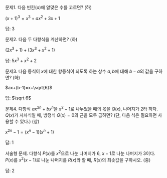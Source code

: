 문제1. 다음 빈칸($a$)에 알맞은 수를 고르면? (하)

$(x+1)^3=x^3+ax^2+3x+1$

답: 3

문제2. 다음 두 다항식을 계산하면? (하)

$(2x^3+1)+(3x^3+x^2+1)$

답: $5x^3+x^2+2$

문제3. 다음 등식이 $x$에 대한 항등식이 되도록 하는 상수 $a, b$에 대해 $b-a$의 값을 구하면? (하)

$ax+(b-1)=x+\sqrt{6}$

답: $\sqrt 6$

문제4. 다항식 $ax^{2n}+bx^n$을 $x^2-1$로 나누었을 때의 몫을 $Q(x)$, 나머지가 $2$라 하자. $Q(x)$가 사차식일 때, 방정식 $Q(x)=0$의 근을 모두 곱하면? (단, 다음 식은 필요하면 사용할 수 있다.) (상)

$x^{2n}-1=(x^n-1)(x^n+1)$

답: 1

서술형 문제. 다항식 $P(x)$를 $x^2$으로 나눈 나머지가 $6$, $x-1$로 나눈 나머지가 $3$이다. $P(x)$를 $x^2(x-1)$로 나눈 나머지를 $R(x)$라 할 때, $R(x)$의 최솟값을 구하시오. (중)

답: 2



